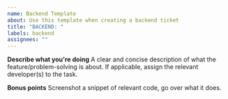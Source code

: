 ```yaml
---
name: Backend Template
about: Use this template when creating a backend ticket
title: "BACKEND: "
labels: backend
assignees: ""
---
```


**Describe what you're doing**
A clear and concise description of what the feature/problem-solving is about.
If applicable, assign the relevant developer(s) to the task.

**Bonus points**
Screenshot a snippet of relevant code, go over what it does.
